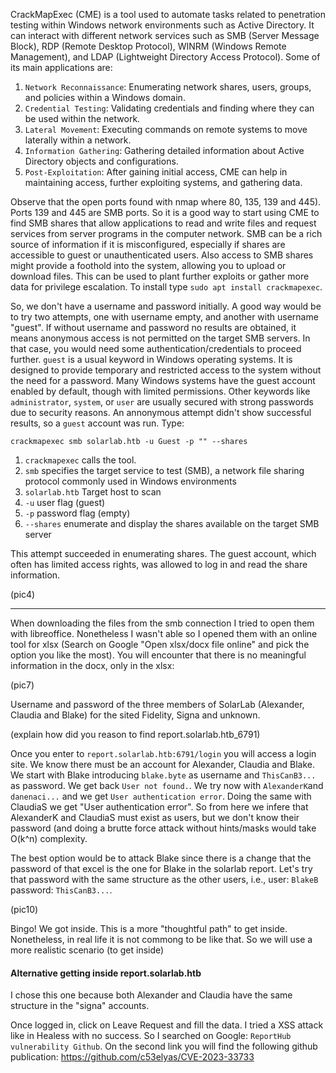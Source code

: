 CrackMapExec (CME) is a tool used to automate tasks related to penetration testing within Windows network environments such as Active Directory.
It can interact with different network services such as SMB (Server Message Block), RDP (Remote Desktop Protocol),
WINRM (Windows Remote Management), and LDAP (Lightweight Directory Access Protocol). Some of its main applications are:

1. `Network Reconnaissance`: Enumerating network shares, users, groups, and policies within a Windows domain.
2. `Credential Testing`: Validating credentials and finding where they can be used within the network.
3. `Lateral Movement`: Executing commands on remote systems to move laterally within a network.
4. `Information Gathering`: Gathering detailed information about Active Directory objects and configurations.
5. `Post-Exploitation`: After gaining initial access, CME can help in maintaining access, further exploiting systems, and gathering data.

Observe that the open ports found with nmap where 80, 135, 139 and 445). Ports 139 and 445 are SMB ports. So it is a good way to start using CME to find SMB shares that allow applications to read and write files and request services from server programs in the computer network.
SMB can be a rich source of information if it is misconfigured, especially if shares are accessible to guest or unauthenticated users.
Also access to SMB shares might provide a foothold into the system, allowing you to upload or download files. This can be used to plant further exploits or gather more data for privilege escalation.
To install type `sudo apt install crackmapexec`.

So, we don't have a username and password initially. A good way would be to try two attempts, one with username empty, and another with username "guest". If without username and password no results are obtained, it means anonymous access is not permitted on the target SMB servers. In that case, you would need some authentication/credentials to proceed further. `guest` is a usual keyword in Windows operating systems. It is designed to provide temporary and restricted access to the system without the need for a password. Many Windows systems have the guest account enabled by default, though with limited permissions. Other keywords like `administrator`, `system`, or `user` are usually secured with strong passwords due to security reasons. An annonymous attempt didn't show successful results, so a `guest` account was run. Type:

```
crackmapexec smb solarlab.htb -u Guest -p "" --shares
```

1. `crackmapexec` calls the tool.
2. `smb` specifies the target service to test (SMB), a network file sharing protocol commonly used in Windows environments
3. `solarlab.htb` Target host to scan
4. `-u` user flag (guest)
5. `-p` password flag (empty)
6. `--shares` enumerate and display the shares available on the target SMB server

This attempt succeeded in enumerating shares. The guest account, which often has limited access rights, was allowed to log in and read the share information.

(pic4)

-----------------------------------

When downloading the files from the smb connection I tried to open them with libreoffice. Nonetheless I wasn't able so I opened them with an online tool for xlsx (Search on Google "Open xlsx/docx file online" and pick the option you like the most). You will encounter that there is no meaningful information in the docx, only in the xlsx:

(pic7)

Username and password of the three members of SolarLab (Alexander, Claudia and Blake) for the sited Fidelity, Signa and unknown.

(explain how did you reason to find report.solarlab.htb_6791)

Once you enter to `report.solarlab.htb:6791/login` you will access a login site. We know there must be an account for Alexander, Claudia and Blake. We start with Blake introducing `blake.byte` as username and `ThisCanB3...` as password. We get back `User not found.`. We try now with `AlexanderK`and `danenaci...` and we get `User authentication error`. Doing the same with ClaudiaS we get "User authentication error". So from here we infere that AlexanderK and ClaudiaS must exist as users, but we don't know their password (and doing a brutte force attack without hints/masks would take O(k^n) complexity.

The best option would be to attack Blake since there is a change that the password of that excel is the one for Blake in the solarlab report. Let's try that password with the same structure as the other users, i.e., user: `BlakeB` password: `ThisCanB3...`.

(pic10)

Bingo! We got inside. This is a more "thoughtful path" to get inside. Nonetheless, in real life it is not commong to be like that. So we will use a more realistic scenario (to get inside)

#### Alternative getting inside report.solarlab.htb



I chose this one because both Alexander and Claudia have the same structure in the "signa" accounts.


Once logged in, click on Leave Request and fill the data.
I tried a XSS attack like in Healess with no success.
So I searched on Google: `ReportHub vulnerability Github`. On the second link you will find the following github publication:
https://github.com/c53elyas/CVE-2023-33733

